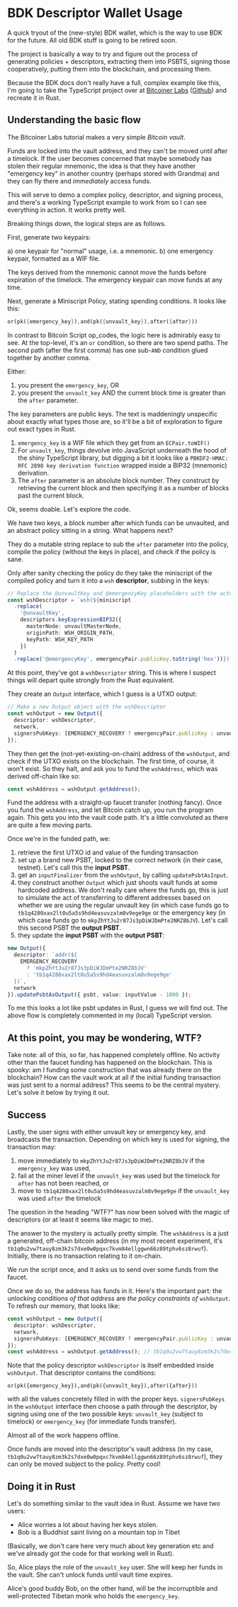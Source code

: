 # BDK Descriptor Wallet Usage

A quick tryout of the (new-style) BDK wallet, which is the way to use BDK for the future. All old BDK stuff is going to be retired soon.

The project is basically a way to try and figure out the process of generating policies + descriptors, extracting them into PSBTS, signing those cooperatively, putting them into the blockchain, and processing them.

Because the BDK docs don't really have a full, complex example like this, I'm going to take the TypeScript project over at [Bitcoiner Labs](https://bitcoinerlab.com/guides/miniscript-vault) ([Github](https://github.com/bitcoinerlab/playground/tree/main/descriptors/miniscript)) and recreate it in Rust.


## Understanding the basic flow

The Bitcoiner Labs tutorial makes a very simple *Bitcoin vault*.

Funds are locked into the vault address, and they can't be moved until after a timelock. If the user becomes concerned that maybe somebody has stolen their regular mnemonic, the idea is that they have another "emergency key" in another country (perhaps stored with Grandma) and they can fly there and *immediately* access funds.

This will serve to demo a complex policy, descriptor, and signing process, and there's a working TypeScript example to work from so I can see everything in action. It works pretty well.

Breaking things down, the logical steps are as follows.

First, generate two keypairs:

a) one keypair for "normal" usage, i.e. a mnemonic.
b) one emergency keypair, formatted as a WIF file.

The keys derived from the mnemonic cannot move the funds before expiration of the timelock. The emergency keypair can move funds at any time.

Next, generate a Miniscript Policy, stating spending conditions. It looks like this:

```rust
or(pk({emergency_key}),and(pk({unvault_key}),after({after}))
```

In contrast to Bitcoin Script op_codes, the logic here is admirably easy to see. At the top-level, it's an `or` condition, so there are two spend paths. The second path (after the first comma) has one sub-`AND` condition glued together by another comma.

Either:

1. you present the `emergency_key`, OR
2. you present the `unvault_key` AND the current block time is greater than the `after` parameter.

The key parameters are public keys. The text is maddeningly unspecific about exactly what types those are, so it'll be a bit of exploration to figure out exact types in Rust.

1. `emergency_key` is a WIF file which they get from an `ECPair.toWIF()`
1. For `unvault_key`, things devolve into JavaScript underneath the hood of the shiny TypeScript library, but digging a bit it looks like a `PBKDF2-HMAC: RFC 2898 key derivation function` wrapped inside a BIP32 (mnemonic) derivation.
1. The `after` parameter is an absolute block number. They construct by retrieving the current block and then specifying it as a number of blocks past the current block.

Ok, seems doable. Let's explore the code.

We have two keys, a block number after which funds can be unvaulted, and an abstract policy sitting in a string. What happens next?

They do a mutable string replace to sub the `after` parameter into the policy, compile the policy (without the keys in place), and check if the policy is sane.

Only after sanity checking the policy do they take the miniscript of the compiled policy and turn it into a `wsh` **descriptor**, subbing in the keys:

```ts
// Replace the @unvaultKey and @emergencyKey placeholders with the actual keys
const wshDescriptor = `wsh(${miniscript
  .replace(
    '@unvaultKey',
    descriptors.keyExpressionBIP32({
      masterNode: unvaultMasterNode,
      originPath: WSH_ORIGIN_PATH,
      keyPath: WSH_KEY_PATH
    })
  )
  .replace('@emergencyKey', emergencyPair.publicKey.toString('hex'))})`;
```

At this point, they've got a `wshDescriptor` string. This is where I suspect things will depart quite strongly from the Rust equivalent.

They create an `Output` interface, which I guess is a UTXO output:

```ts
// Make a new Output object with the wshDescriptor
const wshOutput = new Output({
  descriptor: wshDescriptor,
  network,
  signersPubKeys: [EMERGENCY_RECOVERY ? emergencyPair.publicKey : unvaultKey]
});
```

They then get the (not-yet-existing-on-chain) address of the `wshOutput`, and check if the UTXO exists on the blockchain. The first time, of course, it won't exist. So they halt, and ask you to fund the `wshAddress`, which was derived off-chain like so:

```ts
const wshAddress = wshOutput.getAddress();
```

Fund the address with a straight-up faucet transfer (nothing fancy). Once you fund the `wshAddress`, and let Bitcoin catch up, you run the program again. This gets you into the vault code path. It's a little convoluted as there are quite a few moving parts.

Once we're in the funded path, we:

1. retrieve the first UTXO id and value of the funding transaction
2. set up a brand new PSBT, locked to the correct network (in their case, testnet). Let's call this the **input PSBT**.
3. get an `inputFinalizer` from the `wshOutput`, by calling `updatePsbtAsInput`.
4. they construct another `Output` which just shoots vault funds at some hardcoded address. We don't really care where the funds go, this is just to simulate the act of transferring to different addresses based on whether we are using the regular unvault key (in which case funds go to `tb1q4280xax2lt0u5a5s9hd4easuvzalm8v9ege9ge` or the emergency key (in which case funds go to `mkpZhYtJu2r87Js3pDiWJDmPte2NRZ8bJV`). Let's call this second PSBT the **output PSBT**.
5. they update the **input PSBT** with the **output PSBT**:

```ts
new Output({
  descriptor: `addr(${
    EMERGENCY_RECOVERY
      ? 'mkpZhYtJu2r87Js3pDiWJDmPte2NRZ8bJV'
      : 'tb1q4280xax2lt0u5a5s9hd4easuvzalm8v9ege9ge'
  })`,
  network
}).updatePsbtAsOutput({ psbt, value: inputValue - 1000 });
```
To me this looks a lot like psbt updates in Rust, I guess we will find out. The above flow is completely commented in my (local) TypeScript version.

## At this point, you may be wondering, WTF?

Take note: all of this, so far, has happened completely offline. No activity other than the faucet funding has happened on the blockchain. This is spooky: am I funding some construction that was already there on the blockchain? How can the vault work at all if the initial funding transaction was just sent to a normal address? This seems to be the central mystery. Let's solve it below by trying it out.

## Success

Lastly, the user signs with either unvault key or emergency key, and broadcasts the transaction. Depending on which key is used for signing, the transaction may:

1. move immediately to `mkpZhYtJu2r87Js3pDiWJDmPte2NRZ8bJV` if the `emergency_key` was used,
2. fail at the miner level if the `unvault_key` was used but the timelock for `after` has not been reached, or
3. move to `tb1q4280xax2lt0u5a5s9hd4easuvzalm8v9ege9ge` if the `unvault_key` was used `after` the timelock

The question in the heading "WTF?" has now been solved with the magic of descriptors (or at least it seems like magic to me).

The answer to the mystery is actually pretty simple. The `wshAddress` is a just a generated, off-chain bitcoin address (in my most recent experiment, it's `tb1q0u2vw7tauy8zm3k2s7dxe0w0pqxc7kvm84ellggwn66z89tphv6sz8rwuf`). Initially, there is no transaction relating to it on-chain.

We run the script once, and it asks us to send over some funds from the faucet.

Once we do so, the address has funds in it. Here's the important part: the unlocking conditions *of that address* are *the policy constraints of* `wshOutput`. To refresh our memory, that looks like:

```ts
const wshOutput = new Output({
  descriptor: wshDescriptor,
  network,
  signersPubKeys: [EMERGENCY_RECOVERY ? emergencyPair.publicKey : unvaultKey]
});
const wshAddress = wshOutput.getAddress(); // tb1q0u2vw7tauy8zm3k2s7dxe0w0pqxc7kvm84ellggwn66z89tphv6sz8rwuf
```

Note that the policy descriptor `wshDescriptor` is itself embedded inside `wshOutput`. That descriptor contains the conditions:

```
or(pk({emergency_key}),and(pk({unvault_key}),after({after}))
```

with all the values concretely filled in with the proper keys. `signersPubKeys` in the `wshOutput` interface then choose a path *through* the descriptor, by signing using one of the two possible keys: `unvault_key` (subject to timelock) or `emergency_key` (for immediate funds transfer).

Almost all of the work happens offline.

Once funds are moved into the descriptor's vault address (in my case, `tb1q0u2vw7tauy8zm3k2s7dxe0w0pqxc7kvm84ellggwn66z89tphv6sz8rwuf`), they can only be moved subject to the policy. Pretty cool!

## Doing it in Rust

Let's do something similar to the vault idea in Rust. Assume we have two users:

* Alice worries a lot about having her keys stolen.
* Bob is a Buddhist saint living on a mountain top in Tibet

(Basically, we don't care here very much about key generation etc and we've already got the code for that working well in Rust).

So, Alice plays the role of the `unvault_key` user. She will keep her funds in the vault. She can't unlock funds until vault time expires.

Alice's good buddy Bob, on the other hand, will be the incorruptible and well-protected Tibetan monk who holds the `emergency_key`.
